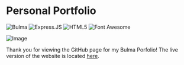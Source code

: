 # Personal Portfolio

![Bulma](https://img.shields.io/badge/Bulma-00D1B2?style=for-the-badge&logo=Bulma&logoColor=white) 
![Express.JS](https://img.shields.io/badge/Express.js-000000?style=for-the-badge&logo=express&logoColor=white)
![HTML5](https://img.shields.io/badge/HTML5-E34F26?style=for-the-badge&logo=html5&logoColor=white)
![Font Awesome](https://img.shields.io/badge/Font_Awesome-339AF0?style=for-the-badge&logo=fontawesome&logoColor=white)

![Image](https://i.ibb.co/MCWr9Qk/Web-capture-28-8-2023-223835-edeakin-xyz.jpg)

Thank you for viewing the GitHub page for my Bulma Porfolio!
The live version of the website is located [here](https://edeakin.xyz).
